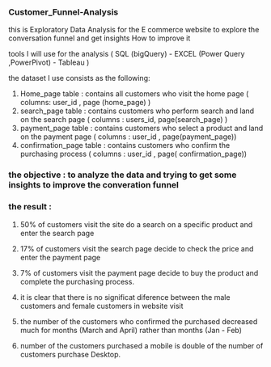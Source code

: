 ### Customer_Funnel-Analysis
this is Exploratory Data Analysis for the E commerce website to explore the conversation funnel and get insights How to improve it 

tools I will use for the analysis ( SQL (bigQuery) - EXCEL (Power Query ,PowerPivot) - Tableau ) 

the dataset I use consists as the following: 
1. Home_page table         : contains all customers who visit the home page ( columns: user_id , page (home_page) )
2. search_page table       : contains customers who perform search and land on the search page ( columns : users_id, page(search_page) ) 
3. payment_page table      : contains customers who select a product and land on the payment page ( columns : user_id , page(payment_page))
4. confirmation_page table : contains customers who confirm the purchasing process ( columns : user_id , page( confirmation_page)) 

### the objective : to analyze the data and trying to get some insights to improve the converation funnel 

### the result :
1. 50% of customers visit the site do a search on a specific product and enter the search page 
2. 17% of customers visit the search page decide to check the price and enter the payment page 
3. 7% of customers visit the payment page decide to buy the product and complete the purchasing process. 

4. it is clear that there is no significat diference between the male customers and female customers in website visit
5. the number of the customers who confirmed the purchased decreased much for months (March and April) rather than months (Jan - Feb) 
6. number of the customers purchased a mobile is double of the number of customers purchase Desktop. 


